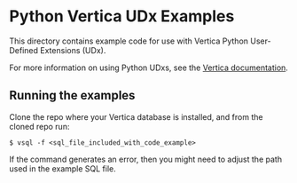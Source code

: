 # Python Vertica UDx Examples
This directory contains example code for use with Vertica Python User-Defined Extensions (UDx).

For more information on using Python UDxs, see the [Vertica documentation].

## Running the examples
Clone the repo where your Vertica database is installed, and from the cloned repo run:

```
$ vsql -f <sql_file_included_with_code_example>
```

If the command generates an error, then you might need to adjust the path used in the example SQL file.


[Vertica documentation]: https://www.vertica.com/docs/latest/HTML/index.htm#Authoring/ExtendingVertica/Python/IntroductionPythonSDK.htm
